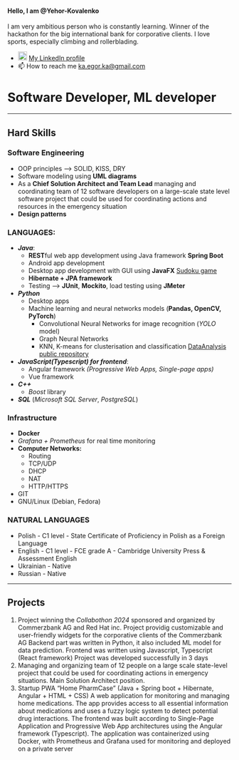 #### Hello, I am @Yehor-Kovalenko
I am very ambitious person who is constantly learning. 
Winner of the hackathon for the big international bank for corporative clients.
I love sports, especially climbing and rollerblading.
- [<img src="https://upload.wikimedia.org/wikipedia/commons/c/ca/LinkedIn_logo_initials.png" alt="LinkedIn" width="20"/>]([https://www.linkedin.com/in/yourprofile](https://www.linkedin.com/in/yehor-kovalenko-3b02372b7/)) [My LinkedIn profile](https://www.linkedin.com/in/yehor-kovalenko-3b02372b7/)
- 📫 How to reach me ka.egor.ka@gmail.com
# Software Developer, ML developer
---
## Hard Skills
### Software Engineering
  - OOP principles --> SOLID, KISS, DRY
  - Software modeling using **UML diagrams**
  - As a **Chief Solution Architect and Team Lead** managing and coordinating team of 12 software developers on a large-scale state level software project that could be used for coordinating actions and resources in the emergency situation
  - **Design patterns** 
### LANGUAGES:
- _**Java**_:
  - **REST**ful web app development using Java framework **Spring Boot**
  - Android app development
  - Desktop app development with GUI using **JavaFX** [Sudoku game](https://github.com/Yehor-Kovalenko/Sudoku)
  - **Hibernate + JPA framework**
  - Testing --> **JUnit**, **Mockito**, load testing using **JMeter**
- **_Python_**
    - Desktop apps
    - Machine learning and neural networks models (**Pandas, OpenCV, PyTorch**)
        - Convolutional Neural Networks for image recognition (_YOLO_ model)
        - Graph Neural Networks
        - KNN, K-means for clusterisation and classification [DataAnalysis public repository](https://github.com/Yehor-Kovalenko/DataAnalysis)
- **_JavaScript(Typescript) for frontend_**:
    - Angular framework _(Progressive Web Apps, Single-page apps)_
    - Vue framework
- **_C++_**
    - _Boost_ library
- **_SQL_** (_Microsoft SQL Server_, _PostgreSQL_)

### Infrastructure
- **Docker**
- *Grafana + Prometheus* for real time monitoring
- **Computer Networks:** 
	- Routing
	- TCP/UDP
	- DHCP
	- NAT
	- HTTP/HTTPS
- GIT
- GNU/Linux (Debian, Fedora)
### NATURAL LANGUAGES

- Polish - C1 level - State Certificate of Proficiency in Polish as a Foreign Language
- English - C1 level - FCE grade A - Cambridge University Press & Assessment English
- Ukrainian - Native
- Russian - Native
---
## Projects
1. Project winning the _Collabothon 2024_ sponsored and organized by Commerzbank AG and Red Hat inc.
	Project providig customizable and user-friendly widgets for the corporative clients of the Commerzbank AG
 	Backend part was written in Python, it also included ML model for data prediction. Frontend was written using Javascript, Typescript (React framework)
  	Project was developed successfully in 3 days
2. Managing and organizing team of 12 people on a large scale state-level project that could be used for coordinating actions in emergency situations. Main Solution Architect position. 
3. Startup PWA “Home PharmCase” (Java + Spring boot + Hibernate, Angular + HTML + CSS)
	A web application for monitoring and managing home medications. 
	The app provides access to all essential information about medications and uses a fuzzy logic system to detect potential drug interactions. The frontend was built 	according to Single-Page Application and Progressive Web App architectures using the Angular framework (Typescript).
	The application was containerized using Docker, with Prometheus and Grafana used for monitoring and deployed on a private server
